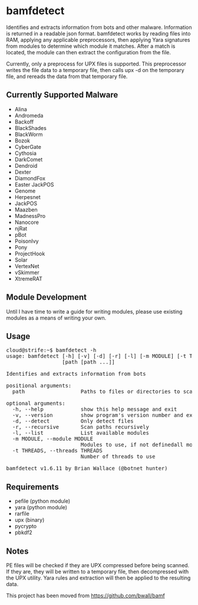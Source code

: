 bamfdetect
==========

Identifies and extracts information from bots and other malware.  Information is returned in a readable json format.
bamfdetect works by reading files into RAM, applying any applicable preprocessors, then applying Yara signatures from modules to determine which module it matches.
After a match is located, the module can then extract the configuration from the file.

Currently, only a preprocess for UPX files is supported.  This preprocessor writes the file data to a temporary file, then calls upx -d on the temporary file, and rereads the data from that temporary file.

Currently Supported Malware
---------------------------
 - Alina
 - Andromeda
 - Backoff
 - BlackShades
 - BlackWorm
 - Bozok
 - CyberGate
 - Cythosia
 - DarkComet
 - Dendroid
 - Dexter
 - DiamondFox
 - Easter JackPOS
 - Genome
 - Herpesnet
 - JackPOS
 - Maazben
 - MadnessPro
 - Nanocore
 - njRat
 - pBot
 - PoisonIvy
 - Pony
 - ProjectHook
 - Solar
 - VertexNet
 - vSkimmer
 - XtremeRAT
 
Module Development
------------------
Until I have time to write a guide for writing modules, please use existing modules as a means of writing your own.
 
Usage
-----
<pre>cloud@strife:~$ bamfdetect -h
usage: bamfdetect [-h] [-v] [-d] [-r] [-l] [-m MODULE] [-t THREADS]
                  [path [path ...]]

Identifies and extracts information from bots

positional arguments:
  path                  Paths to files or directories to scan

optional arguments:
  -h, --help            show this help message and exit
  -v, --version         show program's version number and exit
  -d, --detect          Only detect files
  -r, --recursive       Scan paths recursively
  -l, --list            List available modules
  -m MODULE, --module MODULE
                        Modules to use, if not definedall modules are used
  -t THREADS, --threads THREADS
                        Number of threads to use

bamfdetect v1.6.11 by Brian Wallace (@botnet_hunter)
</pre>


Requirements
------------
 - pefile (python module)
 - yara (python module)
 - rarfile
 - upx (binary)
 - pycrypto
 - pbkdf2
 
Notes
-----
PE files will be checked if they are UPX compressed before being scanned.  If they are, they will be written to a temporary file, then decompressed with the UPX utility.  Yara rules and extraction will then be applied to the resulting data.

This project has been moved from https://github.com/bwall/bamf